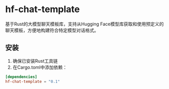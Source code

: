 # hf-chat-template

基于Rust的大模型聊天模板库，支持从Hugging Face模型库获取和使用预定义的聊天模板，方便地构建符合特定模型对话格式。

## 安装

1. 确保已安装Rust工具链
2. 在Cargo.toml中添加依赖：

```toml
[dependencies]
hf-chat-template = "0.1"
```